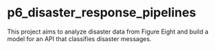 # p6_disaster_response_pipelines
This project aims to analyze disaster data from Figure Eight and build a model for an API that classifies disaster messages.
